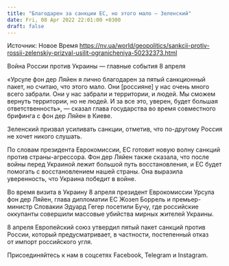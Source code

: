 ```yaml
---
title: "Благодарен за санкции ЕС, но этого мало — Зеленский"
date: Fri, 08 Apr 2022 22:01:00 +0300
draft: false
---
```

Источник: Новое Время https://nv.ua/world/geopolitics/sankcii-protiv-rossii-zelenskiy-prizval-usilit-ogranicheniya-50232373.html


Война России против Украины — главные события 8 апреля

«Урсуле фон дер Ляйен я лично благодарен за пятый санкционный пакет, но считаю, что этого мало. Они [россияне] у нас очень много всего забрали. Они у нас забрали и территории, и людей. Мы сможем вернуть территории, но не людей. И за все это, уверен, будет большая ответственность», — сказал глава государства во время совместного брифинга с фон дер Ляйен в Киеве.

Зеленский призвал усиливать санкции, отметив, что по-другому Россия не хочет никого слушать.

По словам президента Еврокомиссии, ЕС готовит новую волну санкций против страны-агрессора. Фон дер Ляйен также сказала, что после войны перед Украиной лежит большой путь восстановления, и ЕС будет помогать с восстановлением нашей страны. Она выразила уверенность, что Украина победит в войне.

Во время визита в Украину 8 апреля президент Еврокомиссии Урсула фон дер Ляйен, глава дипломатии ЕС Жозеп Боррель и премьер-министр Словакии Эдуард Гегер посетили Бучу, где российские оккупанты совершили массовые убийства мирных жителей Украины.

8 апреля Европейский союз утвердил пятый пакет санкций против России, который предусматривает, в частности, постепенный отказ от импорт российского угля.

Присоединяйтесь к нам в соцсетях Facebook, Telegram и Instagram.
